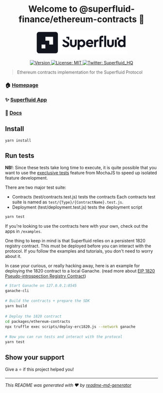 <h1 align="center">Welcome to @superfluid-finance/ethereum-contracts 👋
</h1>
<div align="center">
<img  width="300" padding="0 0 10px" alt="Superfluid logo" src="/sf-logo.png" />
<p>
  <a href="https://www.npmjs.com/package/@superfluid-finance/ethereum-contracts" target="_blank">
    <img alt="Version" src="https://img.shields.io/npm/v/@superfluid-finance/ethereum-contracts.svg">
  </a>
  <a href="#" target="_blank">
    <img alt="License: MIT" src="https://img.shields.io/badge/License-MIT-yellow.svg" />
  </a>
  <a href="https://twitter.com/Superfluid_HQ/status/" target="_blank">
    <img alt="Twitter: Superfluid_HQ" src="https://img.shields.io/twitter/follow/Superfluid_HQ.svg?style=social" />
  </a>
</p>
</div>

> Ethereum contracts implementation for the Superfluid Protocol

### 🏠 [Homepage](https://superfluid.finance)

### ✨ [Superfluid App](https://app.superfluid.finance/)

### 📖 [Docs](https://docs.superfluid.finance)

## Install

```sh
yarn install
```

## Run tests

**NB!**: Since these tests take long time to execute, it is quite possible
that you want to use the [execlusive tests](https://mochajs.org/#exclusive-tests)
feature from MochaJS to speed up isolated feature development.

There are two major test suite:

-   Contracts (test/contracts.test.js) tests the contracts
    Each contracts test suite is named as `test/{Type}/{ContractName}.test.js`.
-   Deployment (test/deployment.test.js) tests the deployment script

```bash
yarn test
```

If you're looking to use the contracts here with your own, check out the apps in `/examples`.

One thing to keep in mind is that Superfluid relies on a persistent 1820 registry contract. This must be deployed before you can interact with the protocol. If you follow the examples and tutorials, you don't need to worry about it.

In case your curious, or really hacking away, here is an example for deploying the 1820 contract to a local Ganache. (read more about [EIP 1820 Pseudo-introspection Registry Contract](https://eips.ethereum.org/EIPS/eip-1820))

```bash
# Start Ganache on 127.0.0.1:8545
ganache-cli

# Build the contracts + prepare the SDK
yarn build

# Deploy the 1820 contract
cd packages/ethereum-contracts
npx truffle exec scripts/deploy-erc1820.js --network ganache

# Now you can run tests and interact with the protocol
yarn test
```

## Show your support

Give a ⭐️ if this project helped you!

---

_This README was generated with ❤️ by [readme-md-generator](https://github.com/kefranabg/readme-md-generator)_
